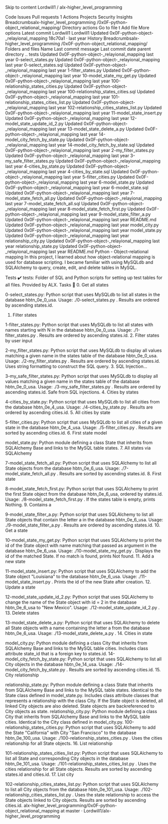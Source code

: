 Skip to content
Lordwill1
/
alx-higher_level_programming

Code
Issues
Pull requests
1
Actions
Projects
Security
Insights
Breadcrumbsalx-higher_level_programming
/0x0F-python-object_relational_mapping/
Directory actions
Go to file
t
Add file
More options
Latest commit
Lordwill1
Lordwill1
Updated 0x0F-python-object-_relayional_mapping
18c70a1
 · 
last year
History
Breadcrumbsalx-higher_level_programming
/0x0F-python-object_relational_mapping/
Folders and files
Name	Last commit message	Last commit date
parent directory
..
tests
Updated 0x0F-python-object-_relayional_mapping
last year
0-select_states.py
Updated 0x0F-python-object-_relayional_mapping
last year
0-select_states.sql
Updated 0x0F-python-object-_relayional_mapping
last year
1-filter_states.py
Updated 0x0F-python-object-_relayional_mapping
last year
10-model_state_my_get.py
Updated 0x0F-python-object-_relayional_mapping
last year
100-relationship_states_cities.py
Updated 0x0F-python-object-_relayional_mapping
last year
100-relationship_states_cities.sql
Updated 0x0F-python-object-_relayional_mapping
last year
101-relationship_states_cities_list.py
Updated 0x0F-python-object-_relayional_mapping
last year
102-relationship_cities_states_list.py
Updated 0x0F-python-object-_relayional_mapping
last year
11-model_state_insert.py
Updated 0x0F-python-object-_relayional_mapping
last year
12-model_state_update_id_2.py
Updated 0x0F-python-object-_relayional_mapping
last year
13-model_state_delete_a.py
Updated 0x0F-python-object-_relayional_mapping
last year
14-model_city_fetch_by_state.py
Updated 0x0F-python-object-_relayional_mapping
last year
14-model_city_fetch_by_state.sql
Updated 0x0F-python-object-_relayional_mapping
last year
2-my_filter_states.py
Updated 0x0F-python-object-_relayional_mapping
last year
3-my_safe_filter_states.py
Updated 0x0F-python-object-_relayional_mapping
last year
4-cities_by_state.py
Updated 0x0F-python-object-_relayional_mapping
last year
4-cities_by_state.sql
Updated 0x0F-python-object-_relayional_mapping
last year
5-filter_cities.py
Updated 0x0F-python-object-_relayional_mapping
last year
6-model_state.py
Updated 0x0F-python-object-_relayional_mapping
last year
6-model_state.sql
Updated 0x0F-python-object-_relayional_mapping
last year
7-model_state_fetch_all.py
Updated 0x0F-python-object-_relayional_mapping
last year
7-model_state_fetch_all.sql
Updated 0x0F-python-object-_relayional_mapping
last year
8-model_state_fetch_first.py
Updated 0x0F-python-object-_relayional_mapping
last year
9-model_state_filter_a.py
Updated 0x0F-python-object-_relayional_mapping
last year
README.md
Updated 0x0F-python-object-_relayional_mapping
last year
model_city.py
Updated 0x0F-python-object-_relayional_mapping
last year
model_state.py
Updated 0x0F-python-object-_relayional_mapping
last year
relationship_city.py
Updated 0x0F-python-object-_relayional_mapping
last year
relationship_state.py
Updated 0x0F-python-object-_relayional_mapping
last year
README.md
Python - Object-relational mapping
In this project, I learned about how object-relational mapping is used for database scripting. I became familiar with using MySQLdb and SQLAlchemy to query, create, edit, and delete tables in MySQL.

Tests ✔️
tests: Folder of SQL and Python scripts for setting up test tables for all files. Provided by ALX.
Tasks 📃
0. Get all states

0-select_states.py: Python script that uses MySQLdb to list all states in the database hbtn_0e_0_usa.
Usage: ./0-select_states.py <mysql username> <mysql password> <database name>.
Results are ordered by ascending states.id.
1. Filter states

1-filter_states.py: Python script that uses MySQLdb to list all states with names starting with N in the database hbtn_0e_0_usa.
Usage: ./1-filter_states.py <mysql username> <mysql password> <database name>.
Results are ordered by ascending states.id.
2. Filter states by user input

2-my_filter_states.py: Python script that uses MySQLdb to display all values matching a given name in the states table of the database hbtn_0e_0_usa.
Usage: ./2-my_filter_states.py <mysql username> <mysql password> <database name> <state name searched>.
Results are ordered by ascending states.id.
Uses string formatting to construct the SQL query.
3. SQL Injection...

3-my_safe_filter_states.py: Python script that uses MySQLdb to display all values matching a given name in the states table of the database hbtn_0e_0_usa.
Usage: ./3-my_safe_filter_states.py <mysql username> <mysql password> <database name> <state name searched>.
Results are ordered by ascending states.id.
Safe from SQL injections.
4. Cities by states

4-cities_by_state.py: Python script that uses MySQLdb to list all cities from the database hbtn_0e_4_usa.
Usage: ./4-cities_by_state.py <mysql username> <mysql password> <database name>.
Results are ordered by ascending cities.id.
5. All cities by state

5-filter_cities.py: Python script that uses MySQLdb to list all cities of a given state in the database hbtn_0e_4_usa.
Usage: ./5-filter_cities.py <mysql username> <mysql password> <database name>.
Results are sorted by ascending cities.id.
6. First state model

model_state.py: Python module defining a class State that inherits from SQLAlchemy Base and links to the MySQL table states.
7. All states via SQLAlchemy

7-model_state_fetch_all.py: Python script that uses SQLAlchemy to list all State objects from the database hbtn_0e_6_usa.
Usage: ./7-model_state_fetch_all.py <mysql username> <mysql password> <database name>.
Results are sorted by ascending states.id.
8. First state

8-model_state_fetch_first.py: Python script that uses SQLAlchemy to print the first State object from the database hbtn_0e_6_usa, ordered by states.id.
Usage: ./8-model_state_fetch_first.py <mysql username> <mysql password> <database name>.
If the states table is empty, prints Nothing.
9. Contains a

9-model_state_filter_a.py: Python script that uses SQLAlchemy to list all State objects that contain the letter a in the database hbtn_0e_6_usa.
Usage: ./9-model_state_filter_a.py <mysql username> <mysql password> <database name>.
Results are ordered by ascending states.id.
10. Get a state

10-model_state_my_get.py: Python script that uses SQLAlchemy to print the id of the State object with name matching that passed as argument in the database hbtn_0e_6_usa.
Usage: ./10-model_state_my_get.py <mysql username> <mysql password> <database name> <state searched name>.
Displays the id of the matched State.
If no match is found, prints Not found.
11. Add a new state

11-model_state_insert.py: Python script that uses SQLAlchemy to add the State object "Louisiana" to the database hbtn_0e_6_usa.
Usage: ./11-model_state_insert.py <mysql username> <mysql password> <database name>.
Prints the id of the new State after creation.
12. Update a state

12-model_state_update_id_2.py: Python script that uses SQLAlchemy to change the name of the State object with id = 2 in the database hbtn_0e_6_usa to "New Mexico".
Usage: ./12-model_state_update_id_2.py <mysql username> <mysql password> <database name>.
13. Delete states

13-model_state_delete_a.py: Python script that uses SQLAlchemy to delete all State objects with a name containing the letter a from the database hbtn_0e_6_usa.
Usage: ./13-model_state_delete_a.py <mysql username> <mysql password> <database name>.
14. Cities in state

model_city.py: Python module defining a class City that inherits from SQLAlchemy Base and links to the MySQL table cities.
Includes class attribute state_id that is a foreign key to states.id.
14-model_city_fetch_by_state.py: Python script that uses SQLAlchemy to list all City objects in the database hbtn_0e_14_usa.
Usage: ./14-model_city_fetch_by_state.py <mysql username> <mysql password> <database name>.
Results are sorted by ascending cities.id.
15. City relationship

relationship_state.py: Python module defining a class State that inherits from SQLAlchemy Base and links to the MySQL table states.
Identical to the State class defined in model_state.py.
Includes class attribute classes that represents a relationship with the class City. If the State object is deleted, all linked City objects are also deleted. State objects are backreferenced to City objects as state.
relationship_city.py: Python module defining a class City that inherits from SQLAlchemy Base and links to the MySQL table cities.
Identical to the City class defined in model_city.py.
100-relationship_states_cities.py: Python script that uses SQLAlchemy to add the State "California" with City "San Francisco" to the database hbtn_0e_100_usa.
Usage: ./100-relationship_states_cities.py <mysql username> <mysql password> <database name>.
Uses the cities relationship for all State objects.
16. List relationship

101-relationship_states_cities_list.py: Python script that uses SQLAlchemy to list all State and corresponding City objects in the database hbtn_0e_101_usa.
Usage: ./101-relationship_states_cities_list.py <mysql username> <mysql password> <database name>.
Uses the cities relationship for all State objects.
Results are sorted by ascending states.id and cities.id.
17. List city

102-relationship_cities_states_list.py: Python script that uses SQLAlchemy to list all City objects from the database hbtn_0e_101_usa.
Usage: ./102-relationship_cities_states_list.py <mysql username> <mysql password> <database name>.
Uses the state relationship to access the State objects linked to City objects.
Results are sorted by ascending cities.id.
alx-higher_level_programming/0x0F-python-object_relational_mapping at master · Lordwill1/alx-higher_level_programming 
